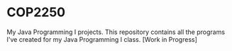 # COP2250
My Java Programming I projects. This repository contains all the programs I've created for my Java Programming I class. [Work in Progress]
